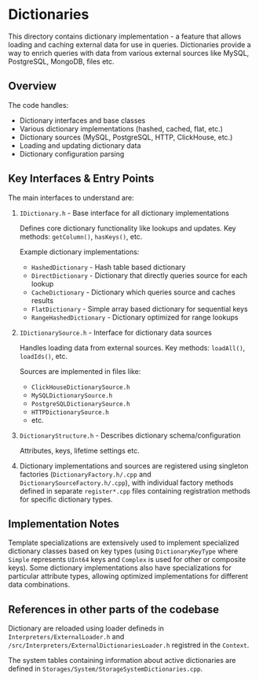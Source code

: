 # Dictionaries

This directory contains dictionary implementation - a feature that allows loading and caching external data for use in queries. Dictionaries provide a way to enrich queries with data from various external sources like MySQL, PostgreSQL, MongoDB, files etc.

## Overview

The code handles:
- Dictionary interfaces and base classes
- Various dictionary implementations (hashed, cached, flat, etc.)
- Dictionary sources (MySQL, PostgreSQL, HTTP, ClickHouse, etc.)
- Loading and updating dictionary data
- Dictionary configuration parsing

## Key Interfaces & Entry Points

The main interfaces to understand are:

1. `IDictionary.h` - Base interface for all dictionary implementations

    Defines core dictionary functionality like lookups and updates. Key methods: `getColumn()`, `hasKeys()`, etc.

    Example dictionary implementations:
    - `HashedDictionary` - Hash table based dictionary
    - `DirectDictionary` - Dictionary that directly queries source for each lookup
    - `CacheDictionary` - Dictionary which queries source and caches results
    - `FlatDictionary` - Simple array based dictionary for sequential keys
    - `RangeHashedDictionary` - Dictionary optimized for range lookups

1. `IDictionarySource.h` - Interface for dictionary data sources

    Handles loading data from external sources. Key methods: `loadAll()`, `loadIds()`, etc.

    Sources are implemented in files like:

    - `ClickHouseDictionarySource.h`
    - `MySQLDictionarySource.h`
    - `PostgreSQLDictionarySource.h`
    - `HTTPDictionarySource.h`
    - etc.

1. `DictionaryStructure.h` - Describes dictionary schema/configuration

    Attributes, keys, lifetime settings etc.

1. Dictionary implementations and sources are registered using singleton factories (`DictionaryFactory.h/.cpp` and `DictionarySourceFactory.h/.cpp`), with individual factory methods defined in separate `register*.cpp` files containing registration methods for specific dictionary types.

## Implementation Notes

Template specializations are extensively used to implement specialized dictionary classes based on key types (using `DictionaryKeyType` where `Simple` represents `UInt64` keys and `Complex` is used for other or composite keys). Some dictionary implementations also have specializations for particular attribute types, allowing optimized implementations for different data combinations.

## References in other parts of the codebase

Dictionary are reloaded using loader defineds in `Interpreters/ExternalLoader.h` and `/src/Interpreters/ExternalDictionariesLoader.h` registred in the `Context`.

The system tables containing information about active dictionaries are defined in `Storages/System/StorageSystemDictionaries.cpp`.
